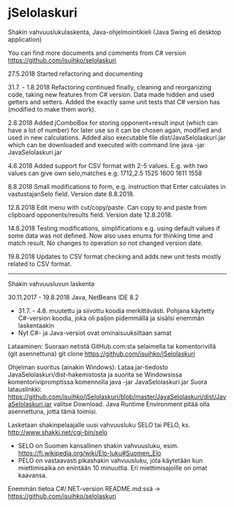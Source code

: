 # jSelolaskuri
Shakin vahvuuslukulaskenta, Java-ohjelmointikieli (Java Swing eli desktop application)

You can find more documents and comments from C# version https://github.com/isuihko/selolaskuri

27.5.2018 Started refactoring and documenting

31.7. - 1.8.2018 Refactoring continued finally, cleaning and reorganizing code, taking new features from C# version. Data made hidden and used getters and setters. Added the exactly same unit tests that C# version has (modified to make them work).

2.8.2018 Added jComboBox for storing opponent+result input (which can have a lot of number) for later use so it can be chosen again, modified and used in new calculations. Added also executable file dist/JavaSelolaskuri.jar which can be downloaded and executed with command line java -jar JavaSelolaskuri.jar

4.8.2018 Added support for CSV format with 2-5 values. E.g. with two values can give own selo,matches e.g. 1712,2.5 1525 1600 1611 1558

8.8.2018 Small modifications to form, e.g. instruction that Enter calculates in vastustajanSelo field. Version date 8.8.2018.

12.8.2018 Edit menu with cut/copy/paste. Can copy to and paste from clipboard opponents/results field. Version date 12.8.2018.

14.8.2018 Testing modifications, simplifications e.g. using default values if some data was not defined. Now also uses enums for thinking time and match result. No changes to operation so not changed version date.

19.8.2018 Updates to CSV format checking and adds new unit tests mostly related to CSV format.

------

Shakin vahvuusluvun laskenta

30.11.2017 - 19.8.2018 Java, NetBeans IDE 8.2

- 31.7. - 4.8. muutettu ja siivottu koodia merkittävästi. Pohjana käytetty C#-version koodia, joka oli paljon pidemmällä ja sisälsi  enemmän laskentaakin
- Nyt C#- ja Java-versiot ovat ominaisuuksiltaan samat

Lataaminen: Suoraan netistä GitHub.com:sta selaimella tai komentorivillä (git asennettuna) git clone https://github.com/isuihko/jSelolaskuri

Ohjelman suoritus (ainakin Windows):
Lataa jar-tiedosto JavaSelolaskuri/dist-hakemistosta ja suorita se Windowsissa komentorivipromptissa komennolla java -jar JavaSelolaskuri.jar
Suora latauslinkki: https://github.com/isuihko/jSelolaskuri/blob/master/JavaSelolaskuri/dist/JavaSelolaskuri.jar valitse Download.
Java Runtime Environment pitää olla asennettuna, jotta tämä toimisi.

Lasketaan shakinpelaajalle uusi vahvuusluku SELO tai PELO, ks. http://www.shakki.net/cgi-bin/selo
- SELO on Suomen kansallinen shakin vahvuusluku, esim. https://fi.wikipedia.org/wiki/Elo-luku#Suomen_Elo
- PELO on vastaavasti pikashakin vahvuusluku, jota käytetään kun miettimisaika on enintään 10 minuuttia. Eri miettimisajoille on omat kaavansa.

Enemmän tietoa C#/.NET-version README.md:ssä -> https://github.com/isuihko/selolaskuri
